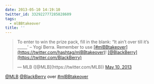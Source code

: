 ```yaml
---
date: 2013-05-10 14:19:10
twitter_id: 332922777285828609
tags:
  - mlBBtakeover
title: ''
---
```


<blockquote class="twitter-tweet"><p lang="en" dir="ltr">To enter to win the prize pack, fill in the blank: “It ain’t over till it’s _____&#39; – Yogi Berra. Remember to use <a href="https://twitter.com/hashtag/mlBBtakeover?src=hash&amp;ref_src=twsrc%5Etfw">[#mlBBtakeover](https://twitter.com/hashtag/mlBBtakeover)</a>! <a href="https://twitter.com/BlackBerry?ref_src=twsrc%5Etfw">[@BlackBerry](https://twitter.com/BlackBerry)</a></p>&mdash; MLB ([@MLB](https://twitter.com/MLB)) <a href="https://twitter.com/MLB/status/332918848384823297?ref_src=twsrc%5Etfw">May 10, 2013</a></blockquote>
<script async src="https://platform.twitter.com/widgets.js" charset="utf-8"></script>

[@MLB](https://twitter.com/MLB) [@BlackBerry](https://twitter.com/BlackBerry) over [#mlBBtakeover](https://twitter.com/hashtag/mlBBtakeover)
